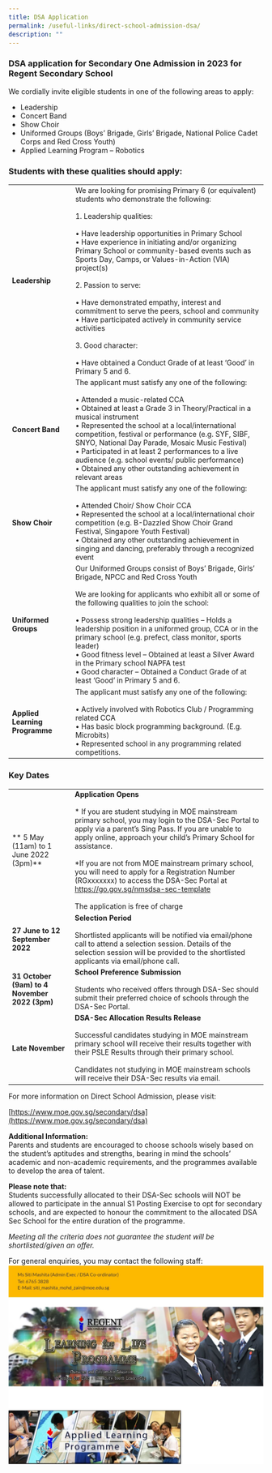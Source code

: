 ```yaml
---
title: DSA Application
permalink: /useful-links/direct-school-admission-dsa/
description: ""
---
```

### **DSA application for Secondary One Admission in 2023 for Regent Secondary School**

We cordially invite eligible students in one of the following areas to apply:

*   Leadership
*   Concert Band
*   Show Choir
*   Uniformed Groups (Boys’ Brigade, Girls’ Brigade, National Police Cadet Corps and Red Cross Youth)
*   Applied Learning Program – Robotics

### **Students with these qualities should apply:**


|  	| 	|
|---	|---	|
| **Leadership** 	| We are looking for promising Primary 6 (or equivalent) students who demonstrate the following:<br><br>1. Leadership qualities:<br><br>• Have leadership opportunities in Primary School<br>• Have experience in initiating and/or organizing Primary School or community-based events such as Sports Day, Camps, or Values-in-Action (VIA) project(s)<br><br>2. Passion to serve:<br><br>• Have demonstrated empathy, interest and commitment to serve the peers, school and community<br>• Have participated actively in community service activities<br><br>3. Good character:<br><br>• Have obtained a Conduct Grade of at least ‘Good’ in Primary 5 and 6. 	|
| **Concert Band** 	| The applicant must satisfy any one of the following:<br><br>• Attended a music-related CCA<br>• Obtained at least a Grade 3 in Theory/Practical in a musical instrument<br>• Represented the school at a local/international competition, festival or performance (e.g. SYF, SIBF, SNYO, National Day Parade, Mosaic Music Festival)<br>• Participated in at least 2 performances to a live audience (e.g. school events/ public performance)<br>• Obtained any other outstanding achievement in relevant areas 	|
| **Show Choir** 	| The applicant must satisfy any one of the following:<br><br>• Attended Choir/ Show Choir CCA<br>• Represented the school at a local/international choir competition (e.g. B-Dazzled Show Choir Grand Festival, Singapore Youth Festival)<br>• Obtained any other outstanding achievement in singing and dancing, preferably through a recognized event 	|
| **Uniformed Groups** 	| Our Uniformed Groups consist of Boys’ Brigade, Girls’ Brigade, NPCC and Red Cross Youth<br><br>We are looking for applicants who exhibit all or some of the following qualities to join the school:<br><br>• Possess strong leadership qualities – Holds a leadership position in a uniformed group, CCA or in the primary school (e.g. prefect, class monitor, sports leader)<br>• Good fitness level – Obtained at least a Silver Award in the Primary school NAPFA test<br>• Good character – Obtained a Conduct Grade of at least ‘Good’ in Primary 5 and 6. 	|
| **Applied Learning Programme** 	| The applicant must satisfy any one of the following:<br><br>• Actively involved with Robotics Club / Programming related CCA<br>• Has basic block programming background. (E.g. Microbits)<br>• Represented school in any programming related competitions. 	|





### **Key Dates**

|  	| 	|
|---	|---	|
| ** 5 May (11am) to 1 June 2022 (3pm)** 	| **Application Opens**<br><br>* If you are student studying in MOE mainstream primary school, you may login to the DSA-Sec Portal to apply via a parent’s Sing Pass. If you are unable to apply online, approach your child’s Primary School for assistance.<br><br>*If you are not from MOE mainstream primary school, you will need to apply for a Registration Number (RGxxxxxxx) to access the DSA-Sec Portal at https://go.gov.sg/nmsdsa-sec-template<br><br>The application is free of charge 	|
| **27 June to 12 September 2022** 	| **Selection Period**<br><br>Shortlisted applicants will be notified via email/phone call to attend a selection session. Details of the selection session will be provided to the shortlisted applicants via email/phone call. 	|
| **31 October (9am) to 4 November 2022 (3pm)** 	| **School Preference Submission**<br><br>Students who received offers through DSA-Sec should submit their preferred choice of schools through the DSA-Sec Portal. 	|
| **Late November** 	| **DSA-Sec Allocation Results Release**<br><br>Successful candidates studying in MOE mainstream primary school will receive their results together with their PSLE Results through their primary school.<br><br>Candidates not studying in MOE mainstream schools will receive their DSA-Sec results via email. 	|

For more information on Direct School Admission, please visit:  
  
[https://www.moe.gov.sg/secondary/dsa](https://www.moe.gov.sg/secondary/dsa)

**Additional Information:**  
Parents and students are encouraged to choose schools wisely based on the student’s aptitudes and strengths, bearing in mind the schools’ academic and non-academic requirements, and the programmes available to develop the area of talent.

**Please note that:**  
Students successfully allocated to their DSA-Sec schools will NOT be allowed to participate in the annual S1 Posting Exercise to opt for secondary schools, and are expected to honour the commitment to the allocated DSA Sec School for the entire duration of the programme. 

_Meeting all the criteria does not guarantee the student will be shortlisted/given an offer._

For general enquiries, you may contact the following staff:
![](/images/DSA.jpg)